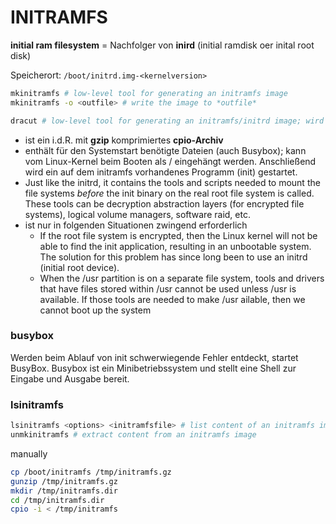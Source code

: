 
# INITRAMFS

**initial ram filesystem** = Nachfolger von **inird** (initial ramdisk oer inital root disk)

Speicherort: `/boot/initrd.img-<kernelversion>`

```sh
mkinitramfs # low-level tool for generating an initramfs image
mkinitramfs -o <outfile> # write the image to *outfile*

dracut # low-level tool for generating an initramfs/initrd image; wird i.d.R. ohne Optionen aufgerufen
```

- ist ein i.d.R. mit **gzip** komprimiertes **cpio-Archiv**
- enthält für den Systemstart benötigte Dateien (auch Busybox); kann vom Linux-Kernel beim Booten als / eingehängt werden. Anschließend wird ein auf dem initramfs vorhandenes Programm (init) gestartet.
- Just like the initrd, it contains the tools and scripts needed to mount the file systems *before* the init binary on the real root file system is called. These tools can be decryption abstraction layers (for encrypted file systems), logical volume managers, software raid, etc.
- ist nur in folgenden Situationen zwingend erforderlich
  * If the root file system is encrypted, then the Linux kernel will not be able to find the init application, resulting in an unbootable system. 
    The solution for this problem has since long been to use an initrd (initial root device). 
  * When the /usr partition is on a separate file system, tools and drivers that have files stored within /usr cannot be used unless /usr is available. If those tools are needed to make /usr ailable, then we cannot boot up the system

### busybox

Werden beim Ablauf von init schwerwiegende Fehler entdeckt, startet BusyBox. Busybox ist ein Minibetriebssystem und stellt eine Shell zur Eingabe und Ausgabe bereit.

### lsinitramfs

```sh
lsinitramfs <options> <initramfsfile> # list content of an initramfs image
unmkinitramfs # extract content from an initramfs image
```

manually

```sh
cp /boot/initramfs /tmp/initramfs.gz
gunzip /tmp/initramfs.gz
mkdir /tmp/initramfs.dir
cd /tmp/initramfs.dir
cpio -i < /tmp/initramfs
```
